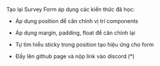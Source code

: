 Tạo lại Survey Form áp dụng các kiến thức đã học:
- Áp dụng position để căn chỉnh vị trí components
- Áp dụng margin, padding, float để căn chỉnh lại 
- Tự tìm hiểu sticky trong position tạo hiệu ứng cho form

- Đẩy lên github page và nộp link vào discord (*)